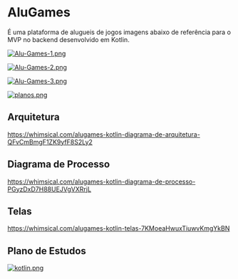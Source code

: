 # AluGames

É uma plataforma de alugueis de jogos imagens abaixo de referência para o MVP no backend desenvolvido em Kotlin.


[![Alu-Games-1.png](https://i.postimg.cc/pdr2xqFP/Alu-Games-1.png)](https://postimg.cc/DWVVPQ6N)

[![Alu-Games-2.png](https://i.postimg.cc/tRWxntrX/Alu-Games-2.png)](https://postimg.cc/3WrRPp56)

[![Alu-Games-3.png](https://i.postimg.cc/NFdY2zSJ/Alu-Games-3.png)](https://postimg.cc/QKKvR0X1)    

[![planos.png](https://i.postimg.cc/xdpPGQ2y/planos.png)](https://postimg.cc/5Hvv1Zj6)

## Arquitetura

https://whimsical.com/alugames-kotlin-diagrama-de-arquitetura-QFvCmBmgF1ZK9yfF8S2Ly2

## Diagrama de Processo

https://whimsical.com/alugames-kotlin-diagrama-de-processo-PGyzDxD7H88UEJVgVXRrjL

## Telas

https://whimsical.com/alugames-kotlin-telas-7KMoeaHwuxTiuwvKmgYkBN

## Plano de Estudos

[![kotlin.png](https://i.postimg.cc/8k0BxZ8t/kotlin.png)](https://postimg.cc/YjQWWfCW)
